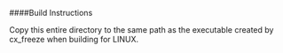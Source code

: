 ####Build Instructions

Copy this entire directory to the same path as the executable created by cx_freeze when building for LINUX.